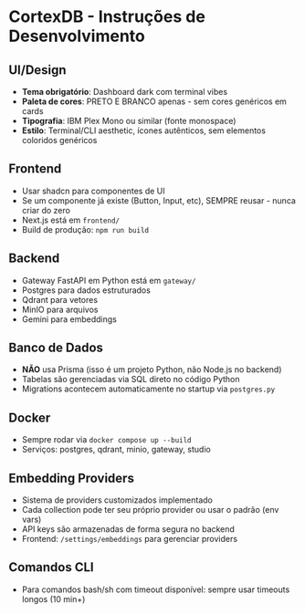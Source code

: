 # CortexDB - Instruções de Desenvolvimento

## UI/Design
- **Tema obrigatório**: Dashboard dark com terminal vibes
- **Paleta de cores**: PRETO E BRANCO apenas - sem cores genéricos em cards
- **Tipografia**: IBM Plex Mono ou similar (fonte monospace)
- **Estilo**: Terminal/CLI aesthetic, ícones autênticos, sem elementos coloridos genéricos

## Frontend
- Usar shadcn para componentes de UI
- Se um componente já existe (Button, Input, etc), SEMPRE reusar - nunca criar do zero
- Next.js está em `frontend/`
- Build de produção: `npm run build`

## Backend
- Gateway FastAPI em Python está em `gateway/`
- Postgres para dados estruturados
- Qdrant para vetores
- MinIO para arquivos
- Gemini para embeddings

## Banco de Dados
- **NÃO** usa Prisma (isso é um projeto Python, não Node.js no backend)
- Tabelas são gerenciadas via SQL direto no código Python
- Migrations acontecem automaticamente no startup via `postgres.py`

## Docker
- Sempre rodar via `docker compose up --build`
- Serviços: postgres, qdrant, minio, gateway, studio

## Embedding Providers
- Sistema de providers customizados implementado
- Cada collection pode ter seu próprio provider ou usar o padrão (env vars)
- API keys são armazenadas de forma segura no backend
- Frontend: `/settings/embeddings` para gerenciar providers

## Comandos CLI
- Para comandos bash/sh com timeout disponível: sempre usar timeouts longos (10 min+)
